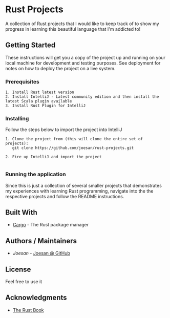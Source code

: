 # Rust Projects
A collection of Rust projects that I would like to keep track of to show my progress in learning this beautiful language that I'm addicted to!

## Getting Started

These instructions will get you a copy of the project up and running on your local machine for development and testing purposes. 
See deployment for notes on how to deploy the project on a live system.

### Prerequisites

```
1. Install Rust latest version
2. Install IntelliJ - Latest community edition and then install the latest Scala plugin available
3. Install Rust Plugin for IntelliJ
```

### Installing

Follow the steps below to import the project into IntelliJ

```
1. Clone the project from (this will clone the entire set of projects): 
   git clone https://github.com/joesan/rust-projects.git
   
2. Fire up IntelliJ and import the project
   
```

### Running the application

Since this is just a collection of several smaller projects that demonstrates my experiences with learning Rust programming,
navigate into the the respective projects and follow the README instructions.

## Built With

* [Cargo](https://github.com/rust-lang/cargo) - The Rust package manager

## Authors / Maintainers

* *Joesan*           - [Joesan @ GitHub](https://github.com/joesan/)

## License

Feel free to use it

## Acknowledgments

* [The Rust Book](https://doc.rust-lang.org/book/second-edition)
